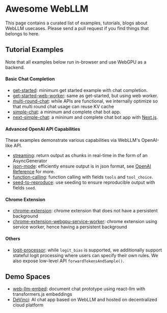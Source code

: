 # Awesome WebLLM

This page contains a curated list of examples, tutorials, blogs about WebLLM usecases.
Please send a pull request if you find things that belongs to here.

## Tutorial Examples

Note that all examples below run in-browser and use WebGPU as a backend.

#### Basic Chat Completion
- [get-started](get-started): minimum get started example with chat completion.
- [get-started-web-worker](get-started-web-worker): same as get-started, but using web worker.
- [multi-round-chat](multi-round-chat): while APIs are functional, we internally optimize so that multi round chat usage can reuse KV cache
- [simple-chat](simple-chat): a mininum and complete chat bot app.
- [next-simple-chat](next-simple-chat): a mininum and complete chat bot app with [Next.js](https://nextjs.org/).

#### Advanced OpenAI API Capabilities
These examples demonstrate various capabilities via WebLLM's OpenAI-like API.
- [streaming](streaming): return output as chunks in real-time in the form of an AsyncGenerator
- [json-mode](json-mode): efficiently ensure output is in json format, see [OpenAI Reference](https://platform.openai.com/docs/guides/text-generation/chat-completions-api) for more.
- [function-calling](function-calling): function calling with fields `tools` and `tool_choice`.
- [seed-to-reproduce](seed-to-reproduce): use seeding to ensure reproducible output with fields `seed`.

#### Chrome Extension
- [chrome-extension](chrome-extension): chrome extension that does not have a persistent background
- [chrome-extension-webgpu-service-worker](chrome-extension-webgpu-service-worker): chrome extension using service worker, hence having a persistent background

#### Others
- [logit-processor](logit-processor): while `logit_bias` is supported, we additionally support stateful logit processing where users can specify their own rules. We also expose low-level API `forwardTokensAndSample()`.

## Demo Spaces

- [web-llm-embed](https://huggingface.co/spaces/matthoffner/web-llm-embed): document chat prototype using react-llm with transformers.js embeddings 
- [DeVinci](https://x6occ-biaaa-aaaai-acqzq-cai.icp0.io/): AI chat app based on WebLLM and hosted on decentralized cloud platform